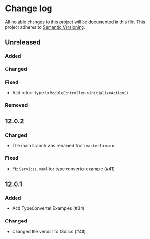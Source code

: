 # Change log

All notable changes to this project will be documented in this file.
This project adheres to [Semantic Versioning](https://semver.org/).


## Unreleased

### Added

### Changed

### Fixed
- Add return type to `ModuleController->initializeAction()`

### Removed


## 12.0.2

### Changed
- The main branch was renamed from `master` to `main`

### Fixed
- Fix `Services.yaml` for type converter example (#41)

## 12.0.1

### Added
- Add TypeConverter Examples (#34)

### Changed
- Changed the vendor to t3docs (#40)
